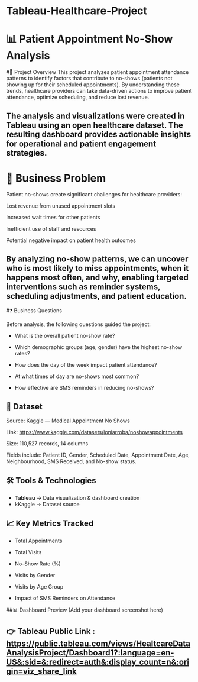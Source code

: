 # Tableau-Healthcare-Project
# 📊 Patient Appointment No-Show Analysis

#📌 Project Overview
This project analyzes patient appointment attendance patterns to identify factors that contribute to no-shows (patients not showing up for their scheduled appointments).
By understanding these trends, healthcare providers can take data-driven actions to improve patient attendance, optimize scheduling, and reduce lost revenue.

The analysis and visualizations were created in Tableau using an open healthcare dataset.
The resulting dashboard provides actionable insights for operational and patient engagement strategies.
---

# 🎯 Business Problem
Patient no-shows create significant challenges for healthcare providers:

Lost revenue from unused appointment slots

Increased wait times for other patients

Inefficient use of staff and resources

Potential negative impact on patient health outcomes

By analyzing no-show patterns, we can uncover who is most likely to miss appointments, when it happens most often, and why, enabling targeted interventions such as reminder systems, scheduling adjustments, and patient education.
---

#❓ Business Questions

Before analysis, the following questions guided the project:

- What is the overall patient no-show rate?

- Which demographic groups (age, gender) have the highest no-show rates?

- How does the day of the week impact patient attendance?

- At what times of day are no-shows most common?

- How effective are SMS reminders in reducing no-shows?


## 📂 Dataset

Source: Kaggle — Medical Appointment No Shows

Link: https://www.kaggle.com/datasets/joniarroba/noshowappointments

Size: 110,527 records, 14 columns

Fields include: Patient ID, Gender, Scheduled Date, Appointment Date, Age, Neighbourhood, SMS Received, and No-show status.

## 🛠️ Tools & Technologies

- **Tableau** → Data visualization & dashboard creation
- kKaggle → Dataset source

## 📈 Key Metrics Tracked

- Total Appointments

- Total Visits

- No-Show Rate (%)

- Visits by Gender

- Visits by Age Group

- Impact of SMS Reminders on Attendance

##📊 Dashboard Preview
(Add your dashboard screenshot here)

## 👉 Tableau Public Link :  https://public.tableau.com/views/HealtcareDataAnalysisProject/Dashboard1?:language=en-US&:sid=&:redirect=auth&:display_count=n&:origin=viz_share_link


